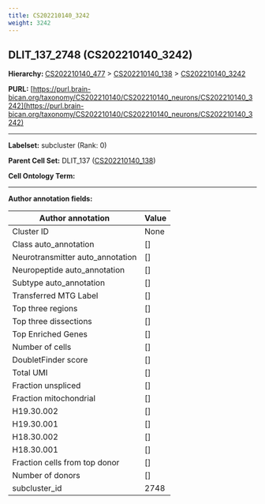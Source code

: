 ```yaml
---
title: CS202210140_3242
weight: 3242
---
```

## DLIT_137_2748 (CS202210140_3242)
<b>Hierarchy: </b>
[CS202210140_477](../CS202210140_477) >
[CS202210140_138](../CS202210140_138) >
[CS202210140_3242](../CS202210140_3242)

**PURL:** [https://purl.brain-bican.org/taxonomy/CS202210140/CS202210140_neurons/CS202210140_3242](https://purl.brain-bican.org/taxonomy/CS202210140/CS202210140_neurons/CS202210140_3242)

---


**Labelset:** subcluster (Rank: 0)

**Parent Cell Set:** DLIT_137 ([CS202210140_138](../CS202210140_138))



**Cell Ontology Term:** 

[MARKER GENES.]: #


---

[TRANSFERRED ANNOTATIONS.]: #


[AUTHOR ANNOTATION FIELDS.]: #


**Author annotation fields:**

| Author annotation | Value |
|-------------------|-------|
|Cluster ID|None|
|Class auto_annotation|[]|
|Neurotransmitter auto_annotation|[]|
|Neuropeptide auto_annotation|[]|
|Subtype auto_annotation|[]|
|Transferred MTG Label|[]|
|Top three regions|[]|
|Top three dissections|[]|
|Top Enriched Genes|[]|
|Number of cells|[]|
|DoubletFinder score|[]|
|Total UMI|[]|
|Fraction unspliced|[]|
|Fraction mitochondrial|[]|
|H19.30.002|[]|
|H19.30.001|[]|
|H18.30.002|[]|
|H18.30.001|[]|
|Fraction cells from top donor|[]|
|Number of donors|[]|
|subcluster_id|2748|
